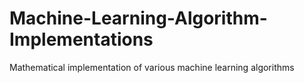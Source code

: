 # Machine-Learning-Algorithm-Implementations

Mathematical implementation of various machine learning algorithms
